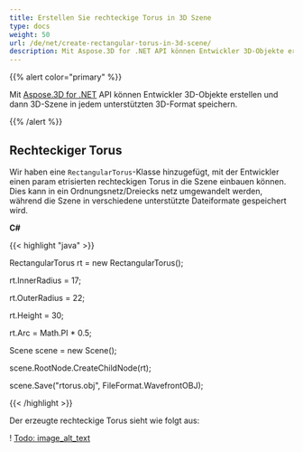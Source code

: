 ```yaml
---
title: Erstellen Sie rechteckige Torus in 3D Szene
type: docs
weight: 50
url: /de/net/create-rectangular-torus-in-3d-scene/
description: Mit Aspose.3D for .NET API können Entwickler 3D-Objekte erstellen und dann 3D-Szene in jedem unterstützten 3D-Format speichern.
---
```

{{% alert color="primary" %}} 

Mit [Aspose.3D for .NET](https://products.aspose.com/3d/net/) API können Entwickler 3D-Objekte erstellen und dann 3D-Szene in jedem unterstützten 3D-Format speichern.

{{% /alert %}} 
##  **Rechteckiger Torus**
Wir haben eine `RectangularTorus`-Klasse hinzugefügt, mit der Entwickler einen param etrisierten rechteckigen Torus in die Szene einbauen können. Dies kann in ein Ordnungsnetz/Dreiecks netz umgewandelt werden, während die Szene in verschiedene unterstützte Dateiformate gespeichert wird.

**C#**

{{< highlight "java" >}}

 RectangularTorus rt = new RectangularTorus();

rt.InnerRadius = 17;

rt.OuterRadius = 22;

rt.Height = 30;

rt.Arc = Math.PI * 0.5;

Scene scene = new Scene();

scene.RootNode.CreateChildNode(rt);

scene.Save("rtorus.obj", FileFormat.WavefrontOBJ);

{{< /highlight >}}

Der erzeugte rechteckige Torus sieht wie folgt aus:

! [Todo: image_alt_text](create-rectangular-torus-in-3d-scene_1.png)
